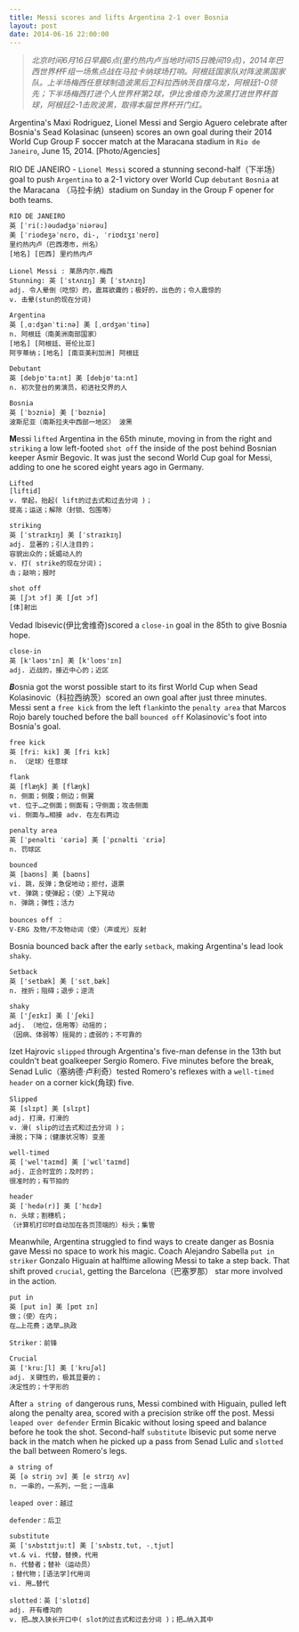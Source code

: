 ```yaml
---
title: Messi scores and lifts Argentina 2-1 over Bosnia
layout: post
date: 2014-06-16 22:00:00
---
```



>*北京时间6月16日早晨6点(里约热内卢当地时间15日晚间19点)，2014年巴西世界杯F组一场焦点战在马拉卡纳球场打响。阿根廷国家队对阵波黑国家队。上半场梅西任意球制造波黑后卫科拉西纳茨自摆乌龙，阿根廷1-0领先；下半场梅西打进个人世界杯第2球，伊比舍维奇为波黑打进世界杯首球，阿根廷2-1击败波黑，取得本届世界杯开门红。*


Argentina's Maxi Rodriguez, Lionel Messi and Sergio Aguero celebrate after Bosnia's Sead Kolasinac (unseen) scores an own goal during their 2014 World Cup Group F soccer match at the Maracana stadium in `Rio de Janeiro`, June 15, 2014. [Photo/Agencies]

RIO DE JANEIRO - `Lionel Messi` scored a stunning second-half（下半场） goal to push `Argentina` to a 2-1 victory over World Cup `debutant` `Bosnia` at the Maracana （马拉卡纳）stadium on Sunday in the Group F opener for both teams.

    RIO DE JANEIRO
    英 [ˈri(:)əudədʒəˈniərəu] 
    美 [ˈriodeʒəˈnɛro, di-, ˈriʊdɪʒɪˈnerʊ] 
    里约热内卢（巴西港市，州名） 
    [地名] [巴西] 里约热内卢
    
    Lionel Messi : 莱昂内尔.梅西
    Stunning: 英 [ˈstʌnɪŋ] 美 [ˈstʌnɪŋ] 
    adj. 令人晕倒（吃惊）的，震耳欲聋的；极好的，出色的；令人震惊的 
    v. 击晕(stun的现在分词)
    
    Argentina
    英 [ˌɑ:dʒənˈti:nə] 美 [ˌɑrdʒənˈtinə] 
    n. 阿根廷（南美洲南部国家） 
    [地名] [阿根廷、哥伦比亚] 
    阿亨蒂纳；[地名] [南亚美利加洲] 阿根廷
    
    Debutant
    英 [debjʊ'ta:nt] 美 [debjʊ'ta:nt] 
    n. 初次登台的男演员，初进社交界的人
    
    Bosnia
    英 [ˈbɔzniə] 美 [ˈbɑzniə] 
    波斯尼亚（南斯拉夫中西部一地区） 波黑
    
**M**essi `lifted` Argentina in the 65th minute, moving in from the right and `striking` a low left-footed `shot off` the inside of the post behind Bosnian keeper Asmir Begovic. It was just the second World Cup goal for Messi, adding to one he scored eight years ago in Germany.

    Lifted
    [liftid] 
    v. 举起，抬起( lift的过去式和过去分词 )；
    提高；运送；解除（封锁、包围等）
    
    striking
    英 [ˈstraɪkɪŋ] 美 [ˈstraɪkɪŋ] 
    adj. 显著的；引人注目的；
    容貌出众的；妩媚动人的 
    v. 打( strike的现在分词)；
    击；敲响；报时
    
    shot off
    英 [ʃɔt ɔf] 美 [ʃɑt ɔf] 
    [体]射出

Vedad Ibisevic(伊比舍维奇)scored a `close-in` goal in the 85th to give Bosnia hope.

    close-in
    英 [k'ləʊs'ɪn] 美 [k'loʊs'ɪn] 
    adj. 近战的，接近中心的；近区
    
***B***osnia got the worst possible start to its first World Cup when Sead Kolasinovic（科拉西纳茨）scored an own goal after just three minutes.
Messi sent a `free kick` from the left `flank`into the `penalty area` that Marcos Rojo barely touched before the ball `bounced off` Kolasinovic's foot into Bosnia's goal.

    free kick
    英 [fri: kik] 美 [fri kɪk] 
    n. （足球）任意球
    
    flank
    英 [flæŋk] 美 [flæŋk] 
    n. 侧面；侧腹；侧边；侧翼 
    vt. 位于…之侧面；侧面有；守侧面；攻击侧面 
    vi. 侧面与…相接 adv. 在左右两边
    
    penalty area
    英 [ˈpenəlti ˈɛəriə] 美 [ˈpɛnəlti ˈɛriə] 
    n. 罚球区
    
    bounced
    英 [baʊns] 美 [baʊns] 
    vi. 跳，反弹；急促地动；拒付，退票 
    vt. 弹跳；使弹起；（使）上下晃动 
    n. 弹跳；弹性；活力
    
    bounces off ：
    V-ERG 及物/不及物动词（使）（声或光）反射 

Bosnia bounced back after the early `setback`, making Argentina's lead look `shaky`.

    Setback
    英 ['setbæk] 美 [ˈsɛtˌbæk] 
    n. 挫折；阻碍；退步；逆流
    
    shaky
    英 ['ʃeɪkɪ] 美 [ˈʃeki] 
    adj. （地位，信用等）动摇的；
    （因病、体弱等）摇晃的；虚弱的；不可靠的

Izet Hajrovic `slipped` through Argentina's five-man defense in the 13th but couldn't beat goalkeeper Sergio Romero. Five minutes before the break, Senad Lulic（塞纳德·卢利奇）tested Romero's reflexes with a `well-timed` `header` on a corner kick(角球) five.
    
    Slipped
    英 [slɪpt] 美 [slɪpt] 
    adj. 打滑，打滑的 
    v. 滑( slip的过去式和过去分词 )；
    滑脱；下降；（健康状况等）变差
    
    well-timed
    英 ['wel'taɪmd] 美 [ˈwɛlˈtaɪmd] 
    adj. 正合时宜的；及时的；
    很准时的；有节拍的
    
    header
    英 [ˈhedə(r)] 美 [ˈhɛdɚ] 
    n. 头球；割穗机；
    （计算机打印时自动加在各页顶端的）标头；集管

Meanwhile, Argentina struggled to find ways to create danger as Bosnia gave Messi no space to work his magic.
Coach Alejandro Sabella `put in` `striker` Gonzalo Higuain at halftime allowing Messi to take a step back. That shift proved `crucial`, getting the Barcelona（巴塞罗那） star more involved in the action.

    put in
    英 [put in] 美 [pʊt ɪn] 
    做；（使）在内；
    在…上花费；选举…执政
    
    Striker：前锋
    
    Crucial
    英 ['kru:ʃl] 美 [ˈkruʃəl] 
    adj. 关键性的，极其显要的；
    决定性的；十字形的

After `a string of` dangerous runs, Messi combined with Higuain, pulled left along the penalty area, scored with a precision strike off the post. Messi `leaped over defender` Ermin Bicakic without losing speed and balance before he took the shot.
Second-half `substitute` Ibisevic put some nerve back in the match when he picked up a pass from Senad Lulic and `slotted` the ball between Romero's legs.
    
    a string of
    英 [ə striŋ ɔv] 美 [e strɪŋ ʌv] 
    n. 一串的，一系列，一批；一连串
    
    leaped over：越过
    
    defender：后卫
    
    substitute
    英 ['sʌbstɪtju:t] 美 [ˈsʌbstɪˌtut, -ˌtjut] 
    vt.& vi. 代替，替换，代用 
    n. 代替者；替补（运动员）
    ；替代物；[语法学]代用词 
    vi. 用…替代
    
    slotted：英 [ˈslɒtɪd] 
    adj. 开有槽沟的 
    v. 把…放入狭长开口中( slot的过去式和过去分词 )；把…纳入其中

